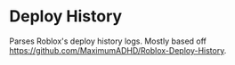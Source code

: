 # Deploy History

Parses Roblox's deploy history logs.
Mostly based off https://github.com/MaximumADHD/Roblox-Deploy-History.
